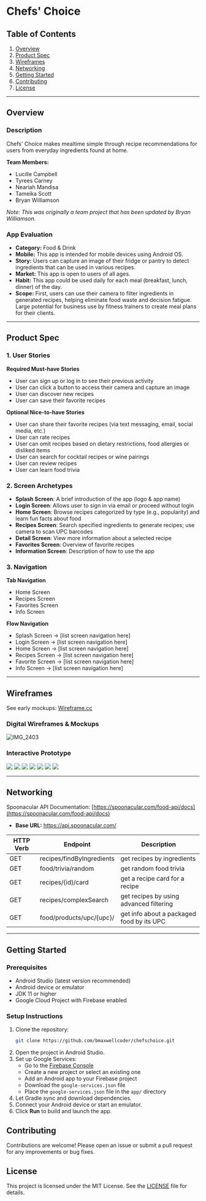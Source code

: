 # Chefs' Choice

## Table of Contents
1. [Overview](#overview)
2. [Product Spec](#product-spec)
3. [Wireframes](#wireframes)
4. [Networking](#networking)
5. [Getting Started](#getting-started)
6. [Contributing](#contributing)
7. [License](#license)

---

## Overview
### Description
Chefs' Choice makes mealtime simple through recipe recommendations for users from everyday ingredients found at home.

**Team Members:**
- Lucille Campbell
- Tyrees Carney
- Neariah Mandisa
- Tameika Scott
- Bryan Williamson

*Note: This was originally a team project that has been updated by Bryan Williamson.*

### App Evaluation
- **Category:** Food & Drink
- **Mobile:** This app is intended for mobile devices using Android OS.
- **Story:** Users can capture an image of their fridge or pantry to detect ingredients that can be used in various recipes.
- **Market:** This app is open to users of all ages.
- **Habit:** This app could be used daily for each meal (breakfast, lunch, dinner) of the day.
- **Scope:** First, users can use their camera to filter ingredients in generated recipes, helping eliminate food waste and decision fatigue. Large potential for business use by fitness trainers to create meal plans for their clients.

---

## Product Spec

### 1. User Stories
**Required Must-have Stories**
- User can sign up or log in to see their previous activity
- User can click a button to access their camera and capture an image
- User can discover new recipes
- User can save their favorite recipes

**Optional Nice-to-have Stories**
- User can share their favorite recipes (via text messaging, email, social media, etc.)
- User can rate recipes
- User can omit recipes based on dietary restrictions, food allergies or disliked items
- User can search for cocktail recipes or wine pairings
- User can review recipes
- User can learn food trivia

### 2. Screen Archetypes
- **Splash Screen**: A brief introduction of the app (logo & app name)
- **Login Screen**: Allows user to sign in via email or proceed without login
- **Home Screen**: Browse recipes categorized by type (e.g., popularity) and learn fun facts about food
- **Recipes Screen**: Search specified ingredients to generate recipes; use camera to scan UPC barcodes
- **Detail Screen**: View more information about a selected recipe
- **Favorites Screen**: Overview of favorite recipes
- **Information Screen**: Description of how to use the app

### 3. Navigation
**Tab Navigation**
- Home Screen
- Recipes Screen
- Favorites Screen
- Info Screen

**Flow Navigation**
- Splash Screen → [list screen navigation here]
- Login Screen → [list screen navigation here]
- Home Screen → [list screen navigation here]
- Recipes Screen → [list screen navigation here]
- Favorite Screen → [list screen navigation here]
- Info Screen → [list screen navigation here]

---

## Wireframes
See early mockups: [Wireframe.cc](https://wireframe.cc/pro/pp/a2d29070b510511)

### Digital Wireframes & Mockups
![IMG_2403](https://user-images.githubusercontent.com/83090104/150610780-6ac70369-9e2a-4832-aefc-89422a03daf9.PNG)

### Interactive Prototype
![](https://media.giphy.com/media/yJe0WgGppBqzhTW6i5/giphy.gif)
![](https://media.giphy.com/media/xeKrXygDIomMVnRmqk/giphy.gif)
![](https://media.giphy.com/media/NrDsU9QDFjJs2vuCPz/giphy.gif)
![](https://media.giphy.com/media/gI5UqdgQKYlicXEcz7/giphy.gif)
![](https://media.giphy.com/media/jLL8LpAagEDcm5RyRp/giphy.gif)
![](https://media.giphy.com/media/lXDmY2KXEyhUzhzKOQ/giphy.gif)
![](https://media.giphy.com/media/nbQo0uR9HpPQnYt2bG/giphy.gif)

---

## Networking
Spoonacular API Documentation: [https://spoonacular.com/food-api/docs](https://spoonacular.com/food-api/docs)

- **Base URL:** https://api.spoonacular.com/

| HTTP Verb | Endpoint                        | Description                                 |
|-----------|----------------------------------|---------------------------------------------|
| GET       | recipes/findByIngredients        | get recipes by ingredients                  |
| GET       | food/trivia/random              | get random food trivia                      |
| GET       | recipes/{id}/card               | get a recipe card for a recipe              |
| GET       | recipes/complexSearch           | get recipes by using advanced filtering     |
| GET       | food/products/upc/{upc}/        | get info about a packaged food by its UPC   |

---

## Getting Started

### Prerequisites
- Android Studio (latest version recommended)
- Android device or emulator
- JDK 11 or higher
- Google Cloud Project with Firebase enabled

### Setup Instructions
1. Clone the repository:
   ```sh
   git clone https://github.com/bmaxwellcoder/chefschoice.git
   ```
2. Open the project in Android Studio.
3. Set up Google Services:
   - Go to the [Firebase Console](https://console.firebase.google.com/)
   - Create a new project or select an existing one
   - Add an Android app to your Firebase project
   - Download the `google-services.json` file
   - Place the `google-services.json` file in the `app/` directory
4. Let Gradle sync and download dependencies.
5. Connect your Android device or start an emulator.
6. Click **Run** to build and launch the app.

## Contributing
Contributions are welcome! Please open an issue or submit a pull request for any improvements or bug fixes.

## License
This project is licensed under the MIT License. See the [LICENSE](LICENSE) file for details.
